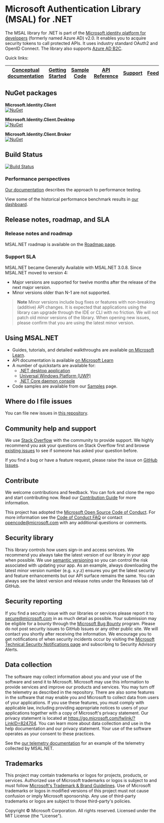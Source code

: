 # Microsoft Authentication Library (MSAL) for .NET

The MSAL library for .NET is part of the [Microsoft identity platform for developers](https://aka.ms/aaddevv2) (formerly named Azure AD) v2.0. It enables you to acquire security tokens to call protected APIs. It uses industry standard OAuth2 and OpenID Connect. The library also supports [Azure AD B2C](https://azure.microsoft.com/services/active-directory-b2c/).

Quick links:

| [Conceptual documentation](https://aka.ms/msalnet) | [Getting Started](https://learn.microsoft.com/entra/msal/dotnet/getting-started/choosing-msal-dotnet) | [Sample Code](https://aka.ms/aaddevsamplesv2) | [API Reference](https://learn.microsoft.com/dotnet/api/overview/) | [Support](README.md#community-help-and-support) | [Feedback](https://github.com/AzureAD/microsoft-authentication-library-for-dotnet/issues)
| ------------------------------------------------------------------------------------------------------- | --------------------------------------------------------------------------------------------------------------------------------------------------- | ------------------------------------------------------------------------------------------ | ------------------------------------------------------------------------------------------------------------------ | ----------------------------------------------- | ------------------------------------------------------------------------------------------------------- |

## NuGet packages

**Microsoft.Identity.Client**  
[![NuGet](https://img.shields.io/nuget/v/Microsoft.Identity.Client.svg?style=flat-square&label=nuget&colorB=00b200)](https://www.nuget.org/packages/Microsoft.Identity.Client/)

**Microsoft.Identity.Client.Desktop**  
[![NuGet](https://img.shields.io/nuget/v/Microsoft.Identity.Client.Desktop.svg?style=flat-square&label=nuget&colorB=00b200)](https://www.nuget.org/packages/Microsoft.Identity.Client.Desktop/)

**Microsoft.Identity.Client.Broker**  
[![NuGet](https://img.shields.io/nuget/v/Microsoft.Identity.Client.Broker.svg?style=flat-square&label=nuget&colorB=00b200)](https://www.nuget.org/packages/Microsoft.Identity.Client.Broker/)

## Build Status

[![Build Status](https://identitydivision.visualstudio.com/IDDP/_apis/build/status/CI/DotNet/.NET%20MSAL%20CI%20(YAML)?branchName=main)](https://identitydivision.visualstudio.com/IDDP/_build/latest?definitionId=922&branchName=main)

### Performance perspectives

[Our documentation](https://learn.microsoft.com/entra/msal/dotnet/advanced/performance-testing) describes the approach to performance testing.

View some of the historical performance benchmark results in [our dashboard](https://azuread.github.io/microsoft-authentication-library-for-dotnet/benchmarks/).

## Release notes, roadmap, and SLA

### Release notes and roadmap

MSAL.NET roadmap is available on the [Roadmap page](../../wiki#roadmap).

### Support SLA

MSAL.NET became Generally Available with MSAL.NET 3.0.8. Since MSAL.NET moved to version 4:

- Major versions are supported for twelve months after the release of the next major version.
- Minor versions older than N-1 are not supported.

> **Note**
> Minor versions include bug fixes or features with non-breaking (additive) API changes. It is expected that applications using the library can upgrade through the IDE or CLI with no friction. We will not patch old minor versions of the library. When opening new issues, please confirm that you are using the latest minor version.

## Using MSAL.NET

- Guides, tutorials, and detailed walkthroughs are available [on Microsoft Learn](https://learn.microsoft.com/entra/msal/dotnet/getting-started/choosing-msal-dotnet).
- API documentation is available [on Microsoft Learn](https://learn.microsoft.com/dotnet/api/microsoft.identity.client)
- A number of quickstarts are available for:
  - [.NET desktop application](https://learn.microsoft.com/azure/active-directory/develop/desktop-app-quickstart?pivots=devlang-windows-desktop)
  - [Universal Windows Platform (UWP)](https://learn.microsoft.com/azure/active-directory/develop/desktop-app-quickstart?pivots=devlang-uwp)
  - [.NET Core daemon console](https://learn.microsoft.com/azure/active-directory/develop/console-app-quickstart?pivots=devlang-dotnet-core)
- Code samples are available from our [Samples](https://aka.ms/aaddevsamplesv2) page.

## Where do I file issues

You can file new issues in [this repository](https://github.com/AzureAD/microsoft-authentication-library-for-dotnet/issues).

## Community help and support

We use [Stack Overflow](https://stackoverflow.com/questions/tagged/azure-ad-msal) with the community to provide support. We highly recommend you ask your questions on Stack Overflow first and browse [existing issues](https://github.com/AzureAD/microsoft-authentication-library-for-dotnet/issues) to see if someone has asked your question before.

If you find a bug or have a feature request, please raise the issue on [GitHub Issues](../../issues).

## Contribute

We welcome contributions and feedback. You can fork and clone the repo and start contributing now. Read our [Contribution Guide](CONTRIBUTING.md) for more information.

This project has adopted the [Microsoft Open Source Code of Conduct](https://opensource.microsoft.com/codeofconduct/). For more information see the [Code of Conduct FAQ](https://opensource.microsoft.com/codeofconduct/faq/) or contact [opencode@microsoft.com](mailto:opencode@microsoft.com) with any additional questions or comments.

## Security library

This library controls how users sign-in and access services. We recommend you always take the latest version of our library in your app when possible. We use [semantic versioning](http://semver.org) so you can control the risk associated with updating your app. As an example, always downloading the latest minor version number (e.g. x.*y*.z) ensures you get the latest security and feature enhancements but our API surface remains the same. You can always see the latest version and release notes under the Releases tab of GitHub.

## Security reporting

If you find a security issue with our libraries or services please report it to [secure@microsoft.com](mailto:secure@microsoft.com) in as much detail as possible. Your submission may be eligible for a bounty through the [Microsoft Bug Bounty](https://aka.ms/bugbounty) program. Please do not post security issues to GitHub Issues or any other public site. We will contact you shortly after receiving the information. We encourage you to get notifications of when security incidents occur by visiting the [Microsoft Technical Security Notifications page](https://www.microsoft.com/msrc/technical-security-notifications?rtc=1) and subscribing to Security Advisory Alerts.

## Data collection

The software may collect information about you and your use of the software and send it to Microsoft. Microsoft may use this information to provide services and improve our products and services. You may turn off the telemetry as described in the repository. There are also some features in the software that may enable you and Microsoft to collect data from users of your applications. If you use these features, you must comply with applicable law, including providing appropriate notices to users of your applications together with a copy of Microsoft's privacy statement. Our privacy statement is located at https://go.microsoft.com/fwlink/?LinkID=824704. You can learn more about data collection and use in the help documentation and our privacy statement. Your use of the software operates as your consent to these practices.

See the [our telemetry documentation](https://learn.microsoft.com/entra/msal/dotnet/resources/telemetry-overview) for an example of the telemetry collected by MSAL.NET.

## Trademarks

This project may contain trademarks or logos for projects, products, or services. Authorized use of Microsoft trademarks or logos is subject to and must follow [Microsoft's Trademark & Brand Guidelines](https://www.microsoft.com/en-us/legal/intellectualproperty/trademarks/usage/general). Use of Microsoft trademarks or logos in modified versions of this project must not cause confusion or imply Microsoft sponsorship. Any use of third-party trademarks or logos are subject to those third-party's policies.

Copyright © Microsoft Corporation. All rights reserved. Licensed under the MIT License (the "License").
